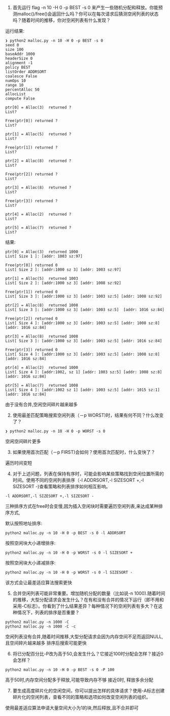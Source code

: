 1. 首先运行 flag -n 10 -H 0 -p BEST -s 0 来产生一些随机分配和释放。你能预测malloc()/free()会返回什么吗？你可以在每次请求后猜测空闲列表的状态吗？随着时间的推移，你对空闲列表有什么发现？

运行结果:
```
❯ python2 malloc.py -n 10 -H 0 -p BEST -s 0
seed 0
size 100
baseAddr 1000
headerSize 0
alignment -1
policy BEST
listOrder ADDRSORT
coalesce False
numOps 10
range 10
percentAlloc 50
allocList 
compute False

ptr[0] = Alloc(3)  returned ?
List? 

Free(ptr[0]) returned ?
List? 

ptr[1] = Alloc(5)  returned ?
List? 

Free(ptr[1]) returned ?
List? 

ptr[2] = Alloc(8)  returned ?
List? 

Free(ptr[2]) returned ?
List? 

ptr[3] = Alloc(8)  returned ?
List? 

Free(ptr[3]) returned ?
List? 

ptr[4] = Alloc(2)  returned ?
List? 

ptr[5] = Alloc(7)  returned ?
List? 
```

结果:
```
ptr[0] = Alloc(3)  returned 1000
List[ Size 1 ]: [addr: 1003 sz:97] 

Free(ptr[0]) returned 0
List[ Size 2 ]: [addr:1000 sz 3] [addr: 1003 sz:97] 

ptr[1] = Alloc(5)  returned 1003
List[ Size 2 ]: [addr:1000 sz 3] [addr: 1008 sz:92]

Free(ptr[1]) returned 0
List[ Size 3 ]: [addr:1000 sz 3] [addr: 1003 sz:5] [addr: 1008 sz:92]

ptr[2] = Alloc(8)  returned 1008
List[ Size 3 ]: [addr:1000 sz 3] [addr: 1003 sz:5]  [addr: 1016 sz:84]

Free(ptr[2]) returned 0
List[ Size 4 ]: [addr:1000 sz 3] [addr: 1003 sz:5] [addr: 1008 sz:8] [addr: 1016 sz:84]

ptr[3] = Alloc(8)  returned 1008
List[ Size 3 ]: [addr:1000 sz 3] [addr: 1003 sz:5] [addr: 1016 sz:84] 

Free(ptr[3]) returned 0
List[ Size 4 ]: [addr:1000 sz 3] [addr: 1003 sz:5] [addr: 1008 sz:8] [addr: 1016 sz:84] 

ptr[4] = Alloc(2)  returned 1000
List[ Size 4 ]: [addr:1002, sz 1] [addr: 1003 sz:5] [addr: 1008 sz:8] [addr: 1016 sz:84] 

ptr[5] = Alloc(7)  returned 1008
List[ Size 4 ]: [addr:1002 sz 1] [addr: 1003 sz:5] [addr: 1015 sz:1] [addr: 1016 sz:84] 
```
由于没有合并,空闲空间碎片越来越多

2. 使用最差匹配策略搜索空闲列表（－p WORST)时，结果有何不同？什么改变了？

````
❯ python2 malloc.py -n 10 -H 0 -p WORST -s 0
````
空闲空间碎片更多

3. 如果使用首次匹配（－p FIRST)会如何？使用首次匹配时，什么变快了？

遍历时间变短

4. 对于上述问题，列表在保持有序时，可能会影响某些策略找到空闲位置所需的时间。使用不同的空闲列表排序（-l ADDRSORT,-l SIZESORT +,-l SIZESORT -)查看策略和列表排序如何相互影响。
```
-l ADDRSORT,-l SIZESORT +,-l SIZESORT -
```
三种排序方式在free时会变慢,因为插入空闲块时需要遍历空闲列表,来达成某种排序方式,

默认按照地址排序:
```
python2 malloc.py -n 10 -H 0 -p BEST -s 0 -l ADDRSORT
```

按照空闲块大小递增排序:
```
python2 malloc.py -n 10 -H 0 -p WORST -s 0 -l SIZESORT +
```

按照空闲块大小递减排序:
```
python2 malloc.py -n 10 -H 0 -p WORST -s 0 -l SIZESORT -
```
该方式会让最差适应算法搜索更快

5. 合并空闲列表可能非常重要。增加随机分配的数量（比如说-n 1000).随着时间的推移，大型分配请求会发生什么？在有和没有合并的情况下运行（即不用和采用-C标志）。你看到了什么结果差异？每种情况下的空闲列表有多大？在这种情况下，列表的排序是否重要？

```
python2 malloc.py -n 1000 -C 
python2 malloc.py -n 1000 -C -c
```

空闲列表没有合并,随着时间推移,大型分配请求会因为内存空间不足而返回NULL,且空间碎片越来越多
排序后搜索可能更快

6. 将已分配百分比-P改为高于50,会发生什么？它接近100时分配会怎样？接近0会怎样？

```
python2 malloc.py -n 10 -H 0 -p BEST -s 0 -P 100
```
高于50时,内存空间分配多于释放,可能导致内存不够
接近0时, 释放多余分配

7. 要生成高度碎片化的空闲空间，你可以提出怎样的具体请求？使用-A标志创建碎片化的空闲列表，查看不同的策略和选项如何改变空闲列表的组织。

使用最差适应算法申请大量空间大小为1的块,然后释放,且不合并即可
